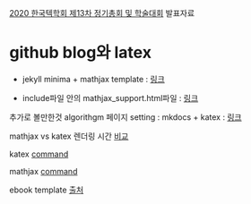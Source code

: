 [2020 한국텍학회 제13차 정기총회 및 학술대회](http://www.ktug.org/xe/index.php?document_srl=239863&mid=KTUG_open_board) 발표자료

# github blog와 latex

- jekyll minima + mathjax template : [링크](https://github.com/EeeUnS/jekylltest)

- include파일 안의 mathjax_support.html파일 : [링크](https://github.com/EeeUnS/jekylltest/blob/master/_includes/mathjax_support.html)

추가로 볼만한것 algorithgm 페이지 setting : mkdocs + katex : [링크](https://github.com/EeeUnS/Introduction-To-Algorithms-Cpp-code)


mathjax vs katex 렌더링 시간 [비교](https://www.intmath.com/cg5/katex-mathjax-comparison.php?processor=MathJax)


katex [command](https://katex.org/docs/supported.html)

mathjax [command](http://docs.mathjax.org/en/latest/input/tex/macros/)


ebook template [출처](https://www.latextemplates.com/template/ebook)
